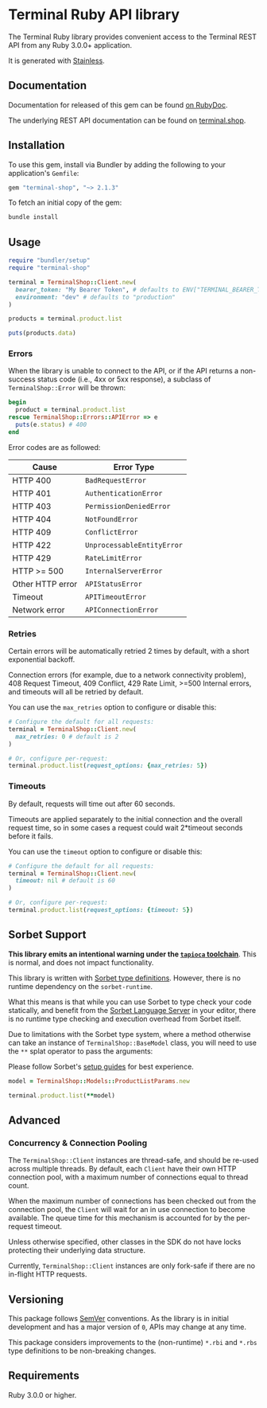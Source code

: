# Terminal Ruby API library

The Terminal Ruby library provides convenient access to the Terminal REST API from any Ruby 3.0.0+ application.

It is generated with [Stainless](https://www.stainless.com/).

## Documentation

Documentation for released of this gem can be found [on RubyDoc](https://gemdocs.org/gems/terminal-shop).

The underlying REST API documentation can be found on [terminal.shop](https://terminal.shop/docs).

## Installation

To use this gem, install via Bundler by adding the following to your application's `Gemfile`:

```ruby
gem "terminal-shop", "~> 2.1.3"
```

To fetch an initial copy of the gem:

```sh
bundle install
```

## Usage

```ruby
require "bundler/setup"
require "terminal-shop"

terminal = TerminalShop::Client.new(
  bearer_token: "My Bearer Token", # defaults to ENV["TERMINAL_BEARER_TOKEN"]
  environment: "dev" # defaults to "production"
)

products = terminal.product.list

puts(products.data)
```

### Errors

When the library is unable to connect to the API, or if the API returns a non-success status code (i.e., 4xx or 5xx response), a subclass of `TerminalShop::Error` will be thrown:

```ruby
begin
  product = terminal.product.list
rescue TerminalShop::Errors::APIError => e
  puts(e.status) # 400
end
```

Error codes are as followed:

| Cause            | Error Type                 |
| ---------------- | -------------------------- |
| HTTP 400         | `BadRequestError`          |
| HTTP 401         | `AuthenticationError`      |
| HTTP 403         | `PermissionDeniedError`    |
| HTTP 404         | `NotFoundError`            |
| HTTP 409         | `ConflictError`            |
| HTTP 422         | `UnprocessableEntityError` |
| HTTP 429         | `RateLimitError`           |
| HTTP >= 500      | `InternalServerError`      |
| Other HTTP error | `APIStatusError`           |
| Timeout          | `APITimeoutError`          |
| Network error    | `APIConnectionError`       |

### Retries

Certain errors will be automatically retried 2 times by default, with a short exponential backoff.

Connection errors (for example, due to a network connectivity problem), 408 Request Timeout, 409 Conflict, 429 Rate Limit, >=500 Internal errors, and timeouts will all be retried by default.

You can use the `max_retries` option to configure or disable this:

```ruby
# Configure the default for all requests:
terminal = TerminalShop::Client.new(
  max_retries: 0 # default is 2
)

# Or, configure per-request:
terminal.product.list(request_options: {max_retries: 5})
```

### Timeouts

By default, requests will time out after 60 seconds.

Timeouts are applied separately to the initial connection and the overall request time, so in some cases a request could wait 2\*timeout seconds before it fails.

You can use the `timeout` option to configure or disable this:

```ruby
# Configure the default for all requests:
terminal = TerminalShop::Client.new(
  timeout: nil # default is 60
)

# Or, configure per-request:
terminal.product.list(request_options: {timeout: 5})
```

## Sorbet Support

**This library emits an intentional warning under the [`tapioca` toolchain](https://github.com/Shopify/tapioca)**. This is normal, and does not impact functionality.

This library is written with [Sorbet type definitions](https://sorbet.org/docs/rbi). However, there is no runtime dependency on the `sorbet-runtime`.

What this means is that while you can use Sorbet to type check your code statically, and benefit from the [Sorbet Language Server](https://sorbet.org/docs/lsp) in your editor, there is no runtime type checking and execution overhead from Sorbet itself.

Due to limitations with the Sorbet type system, where a method otherwise can take an instance of `TerminalShop::BaseModel` class, you will need to use the `**` splat operator to pass the arguments:

Please follow Sorbet's [setup guides](https://sorbet.org/docs/adopting) for best experience.

```ruby
model = TerminalShop::Models::ProductListParams.new

terminal.product.list(**model)
```

## Advanced

### Concurrency & Connection Pooling

The `TerminalShop::Client` instances are thread-safe, and should be re-used across multiple threads. By default, each `Client` have their own HTTP connection pool, with a maximum number of connections equal to thread count.

When the maximum number of connections has been checked out from the connection pool, the `Client` will wait for an in use connection to become available. The queue time for this mechanism is accounted for by the per-request timeout.

Unless otherwise specified, other classes in the SDK do not have locks protecting their underlying data structure.

Currently, `TerminalShop::Client` instances are only fork-safe if there are no in-flight HTTP requests.

## Versioning

This package follows [SemVer](https://semver.org/spec/v2.0.0.html) conventions. As the library is in initial development and has a major version of `0`, APIs may change at any time.

This package considers improvements to the (non-runtime) `*.rbi` and `*.rbs` type definitions to be non-breaking changes.

## Requirements

Ruby 3.0.0 or higher.
